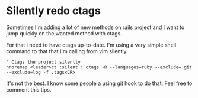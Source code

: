 # Silently redo ctags

Sometimes I'm adding a lot of new methods on rails project and I want to jump
quickly on the wanted method with ctags.

For that I need to have ctags up-to-date. I'm using a very simple shell 
command to that that I'm calling from vim silently.

```viml
" Ctags the project silently
nnoremap <leader>ct :silent ! ctags -R --languages=ruby --exclude=.git --exclude=log -f .tags<CR>
```

It's not the best. I know some people a using git hook to do that. Feel free
to comment this tips.
